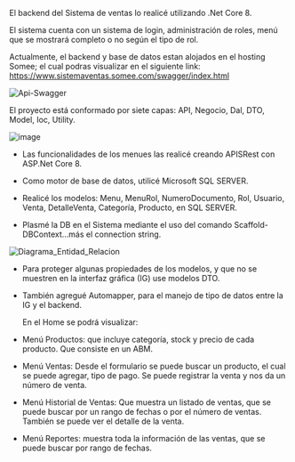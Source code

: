El backend del Sistema de ventas lo realicé utilizando .Net Core 8. 

El sistema cuenta con un sistema de login, administración de roles, menú que se mostrará completo o no según el tipo de rol.

Actualmente, el backend y base de datos estan alojados en el hosting Somee; el cual podras visualizar en el siguiente link: https://www.sistemaventas.somee.com/swagger/index.html

![Api-Swagger](https://github.com/MarianelaCortina/SistemaVentasBackend/assets/73797352/f8359e55-fb26-497f-bd35-09919d352dba)


El proyecto está conformado por siete capas: API, Negocio, Dal, DTO, Model, Ioc, Utility.

![image](https://github.com/MarianelaCortina/SistemaVentasBackend/assets/73797352/b2980652-389c-4195-9e0f-a52155a640d8)


* Las funcionalidades de los menues las realicé creando APISRest con ASP.Net Core 8.
  
* Como motor de base de datos, utilicé Microsoft SQL SERVER.
  
* Realicé los modelos: Menu, MenuRol, NumeroDocumento, Rol, Usuario, Venta, DetalleVenta, Categoría, Producto, en SQL SERVER.
  
* Plasmé la DB en el Sistema mediante el uso del comando Scaffold-DBContext...más el connection string.


![Diagrama_Entidad_Relacion](https://github.com/MarianelaCortina/SistemaVentasBackend/assets/73797352/799d7185-5523-4c2f-b465-ae7414640880)


  
* Para proteger algunas propiedades de los modelos, y que no se muestren en la interfaz gráfica (IG) use modelos DTO.

* También agregué Automapper, para el manejo de tipo de datos entre la IG y el backend.

  En el Home se podrá visualizar:
  
- Menú Productos: que incluye categoría, stock y precio de cada producto. Que consiste en un ABM.
  
- Menú Ventas: Desde el formulario se puede buscar un producto, el cual se puede agregar, tipo de pago. Se puede registrar la venta y nos da un número de venta.
  
- Menú Historial de Ventas: Que muestra un listado de ventas, que se puede buscar por un rango de fechas o por el número de ventas. También se puede ver el detalle de la venta.
  
- Menú Reportes: muestra toda la información de las ventas, que se puede buscar por rango de fechas.

